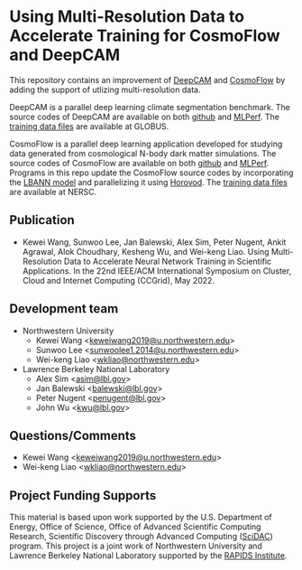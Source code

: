 # Using Multi-Resolution Data to Accelerate Training for CosmoFlow and DeepCAM
This repository contains an improvement of [DeepCAM](https://github.com/azrael417/mlperf-deepcam) and [CosmoFlow](https://arxiv.org/abs/1808.04728) by adding the support of utlizing multi-resolution data.

DeepCAM is a parallel deep learning climate segmentation benchmark. The source codes of DeepCAM are available on both [github](	
https://github.com/azrael417/mlperf-deepcam) and [MLPerf](https://mlcommons.org/en/training-hpc-10/).
The [training data files](https://app.globus.org/file-manager?origin_id=0b226e2c-4de0-11ea-971a-021304b0cca7&origin_path=%2F) are available at GLOBUS.

CosmoFlow is a parallel deep learning application developed for studying
data generated from cosmological N-body dark matter simulations.
The source codes of CosmoFlow are available on both
[github](https://github.com/NERSC/CosmoFlow)
and [MLPerf](https://mlcommons.org/en/training-hpc-10/).
Programs in this repo update the CosmoFlow source codes by incorporating
the [LBANN model](https://www.osti.gov/servlets/purl/1548314)
and parallelizing it using [Horovod](https://github.com/horovod/horovod#citation).
The [training data files](https://portal.nersc.gov/project/m3363/) are available at NERSC.

## Publication
* Kewei Wang, Sunwoo Lee, Jan Balewski, Alex Sim, Peter Nugent, Ankit Agrawal, Alok Choudhary, Kesheng Wu, and Wei-keng Liao. Using Multi-Resolution Data to Accelerate Neural Network Training in Scientific Applications. In the 22nd IEEE/ACM International Symposium on Cluster, Cloud and Internet Computing (CCGrid), May 2022.

## Development team
  * Northwestern University
    + Kewei Wang <<keweiwang2019@u.northwestern.edu>>
    + Sunwoo Lee <<sunwoolee1.2014@u.northwestern.edu>>
    + Wei-keng Liao <<wkliao@northwestern.edu>>
  * Lawrence Berkeley National Laboratory
    + Alex Sim <<asim@lbl.gov>>
    + Jan Balewski <<balewski@lbl.gov>>
    + Peter Nugent <<penugent@lbl.gov>>
    + John Wu <<kwu@lbl.gov>>

## Questions/Comments
  * Kewei Wang <<keweiwang2019@u.northwestern.edu>>
  * Wei-keng Liao <<wkliao@northwestern.edu>>

## Project Funding Supports
This material is based upon work supported by the U.S. Department of Energy, Office of Science, Office of Advanced Scientific Computing Research, Scientific Discovery through Advanced Computing ([SciDAC](https://www.scidac.gov)) program. This project is a joint work of Northwestern University and Lawrence Berkeley National Laboratory supported by the [RAPIDS Institute](https://rapids.lbl.gov).
